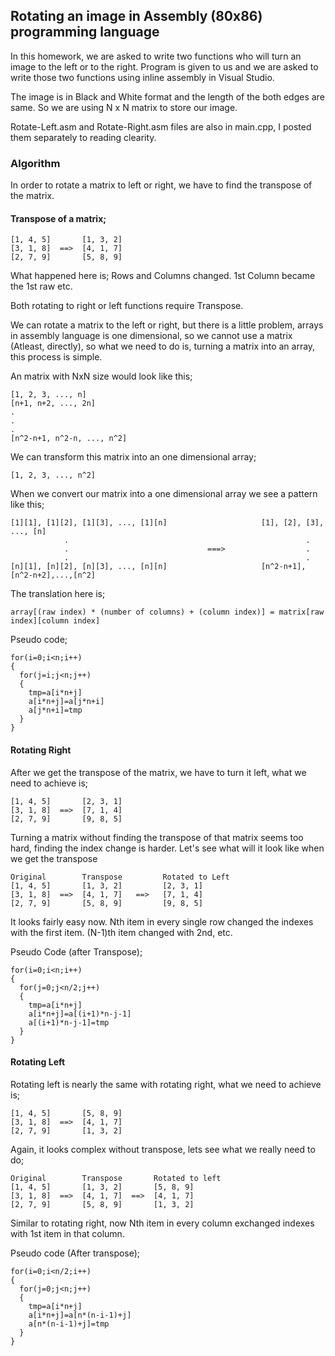 ## Rotating an image in Assembly (80x86) programming language

In this homework, we are asked to write two functions who will turn an image to the left or to the right. Program is given to us and we are asked to write those two functions using inline assembly in Visual Studio.

The image is in Black and White format and the length of the both edges are same. So we are using N x N matrix to store our image.

Rotate-Left.asm and Rotate-Right.asm files are also in main.cpp, I posted them separately to reading clearity.

### Algorithm

In order to rotate a matrix to left or right, we have to find the transpose of the matrix.

#### Transpose of a matrix;

```
[1, 4, 5]       [1, 3, 2]
[3, 1, 8]  ==>  [4, 1, 7]
[2, 7, 9]       [5, 8, 9]
```

What happened here is; Rows and Columns changed. 1st Column became the 1st raw etc.

Both rotating to right or left functions require Transpose.


We can rotate a matrix to the left or right, but there is a little problem, arrays in assembly language is one dimensional, so we cannot use a matrix (Atleast, directly), so what we need to do is, turning a matrix into an array, this process is simple.

An matrix with NxN size would look like this;

```
[1, 2, 3, ..., n]
[n+1, n+2, ..., 2n]
.
.
.
[n^2-n+1, n^2-n, ..., n^2]
```

We can transform this matrix into an one dimensional array;

```
[1, 2, 3, ..., n^2]
```

When we convert our matrix into a one dimensional array we see a pattern like this;

```
[1][1], [1][2], [1][3], ..., [1][n]                     [1], [2], [3], ..., [n]
            .                                                     .
            .                               ===>                  .
            .                                                     .
[n][1], [n][2], [n][3], ..., [n][n]                     [n^2-n+1], [n^2-n+2],...,[n^2]

```

The translation here is;
```
array[(raw index) * (number of columns) + (column index)] = matrix[raw index][column index]
```
Pseudo code;

```
for(i=0;i<n;i++)
{
  for(j=i;j<n;j++)
  {
    tmp=a[i*n+j]
    a[i*n+j]=a[j*n+i]
    a[j*n+i]=tmp
  }
}
```
#### Rotating Right
After we get the transpose of the matrix, we have to turn it left, what we need to achieve is;

```
[1, 4, 5]       [2, 3, 1]
[3, 1, 8]  ==>  [7, 1, 4]
[2, 7, 9]       [9, 8, 5]
```

Turning a matrix without finding the transpose of that matrix seems too hard, finding the index change is harder. Let's see what will it look like when we get the transpose

```
Original        Transpose         Rotated to Left
[1, 4, 5]       [1, 3, 2]         [2, 3, 1]
[3, 1, 8]  ==>  [4, 1, 7]   ==>   [7, 1, 4]
[2, 7, 9]       [5, 8, 9]         [9, 8, 5]
```
It looks fairly easy now. Nth item in every single row changed the indexes with the first item. (N-1)th item changed with 2nd, etc.


Pseudo Code (after Transpose);

```
for(i=0;i<n;i++) 
{
  for(j=0;j<n/2;j++)
  {
    tmp=a[i*n+j]
    a[i*n+j]=a[(i+1)*n-j-1]
    a[(i+1)*n-j-1]=tmp
  }
}
```

#### Rotating Left

Rotating left is nearly the same with rotating right, what we need to achieve is;

```
[1, 4, 5]       [5, 8, 9]
[3, 1, 8]  ==>  [4, 1, 7]
[2, 7, 9]       [1, 3, 2]
```

Again, it looks complex without transpose, lets see what we really need to do;

```
Original        Transpose       Rotated to left
[1, 4, 5]       [1, 3, 2]       [5, 8, 9]
[3, 1, 8]  ==>  [4, 1, 7]  ==>  [4, 1, 7] 
[2, 7, 9]       [5, 8, 9]       [1, 3, 2]
```

Similar to rotating right, now Nth item in every column exchanged indexes with 1st item in that column.

Pseudo code (After transpose);

```
for(i=0;i<n/2;i++)
{
  for(j=0;j<n;j++)
  {
    tmp=a[i*n+j]
    a[i*n+j]=a[n*(n-i-1)+j]
    a[n*(n-i-1)+j]=tmp
  }
}
```




